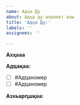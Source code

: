 ```yaml
---
name: Адҵа Ду
about: Адҵа ду апроект азы
title: 'Адҵа Ду:'
labels: ''
assignees: ''

---
```


**Ахҳәаа**

**Адҵақәа:**
- [ ] #Адҵаномер
- [ ] #Адҵаномер

**Азхьарԥшқәа:**
